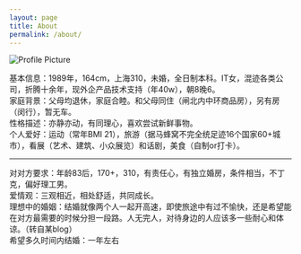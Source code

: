 ```yaml
---
layout: page
title: About
permalink: /about/
---
```


<img src="{{ site.baseurl }}/assets/profile-placeholder.gif" title="Profile Picture" class="profile">

基本信息：1989年，164cm，上海310，未婚，全日制本科。IT女，混迹各类公司，折腾十余年，现外企产品技术支持（年40w），朝8晚6。
<br>
家庭背景：父母均退休，家庭合睦。和父母同住（闸北内中环商品房），另有房（闵行），暂无车。
<br>
性格描述：亦静亦动，有同理心，喜欢尝试新鲜事物。
<br>
个人爱好：运动（常年BMI 21），旅游（据马蜂窝不完全统足迹16个国家60+城市），看展（艺术、建筑、小众展览）和话剧，美食（自制or打卡）。
<hr>
对对方要求：年龄83后，170+，310，有责任心，有独立婚房，条件相当，不丁克，偏好理工男。
<br>
爱情观：三观相近，相处舒适，共同成长。
<br>
理想中的婚姻：结婚就像两个人一起开高速，即使旅途中有过不愉快，还是希望能在对方最需要的时候分担一段路。人无完人，对待身边的人应该多一些耐心和体谅。（转自某blog） 
<br>
希望多久时间内结婚：一年左右
